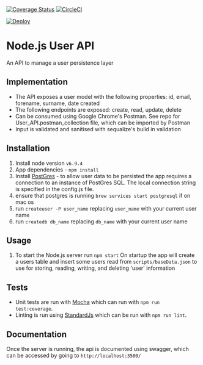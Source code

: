 [![Coverage Status](https://coveralls.io/repos/github/JordanHood/UserApi/badge.svg?branch=master)](https://coveralls.io/github/JordanHood/UserApi?branch=master)
[![CircleCI](https://circleci.com/gh/JordanHood/UserApi.svg?style=svg)](https://circleci.com/gh/JordanHood/UserApi)


[![Deploy](https://www.herokucdn.com/deploy/button.svg)](https://heroku.com/deploy?template=https://github.com/JordanHood/UserApi/blob/master)

# Node.js User API
An API to manage a user persistence layer

## Implementation

* The API exposes a user model with the following properties: id, email, forename, surname, date created
* The following endpoints are exposed: create, read, update, delete
* Can be consumed using Google Chrome's Postman. See repo for User_API.postman_collection file, which can be imported by Postman
* Input is validated and sanitised with sequalize's build in validation

## Installation
1. Install node version `v6.9.4`
2. App dependencies - `npm install`
3. Install [PostGres](https://www.postgresql.org/) - to allow user data to be persisted the app requires a connection to an instance of PostGres SQL. The local connection string is specified in the config.js file.
4. ensure that postgres is running `brew services start postgresql` if on mac os
4. run `createuser -P user_name` replacing `user_name` with your current user name
5. run `createdb db_name` replacing `db_name` with your current user name

## Usage
1. To start the Node.js server run `npm start`
On startup the app will create a users table and insert some users read from `scripts/baseData.json` to use for storing, reading, writing, and deleting 'user' information

## Tests

* Unit tests are run with [Mocha](https://mochajs.org/) which can run with `npm run test:coverage`.
* Linting is run using [StandardJs](http://standardjs.com/) which can be run with `npm run lint`.

## Documentation
Once the server is running, the api is documented using swagger, which can be accessed by going to `http://localhost:3500/`
